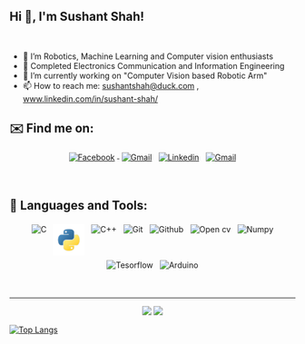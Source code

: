 <h2 align="left">Hi 👋, I'm Sushant Shah!</h2>
<br>

<!-- - 👋 Hi, I’m @Sushant Shah -->
- 👀 I’m  Robotics, Machine Learning and Computer vision enthusiasts
- 🌱 Completed Electronics Communication and Information Engineering
- 💞️ I’m currently working on "Computer Vision based Robotic Arm"
- 📫 How to reach me: sushantshah@duck.com , www.linkedin.com/in/sushant-shah/


 ##  ✉️ Find me on:


<p align="center">
 <a href="https://www.facebook.com/Sushant.shah222" target="_blank" rel="noopener noreferrer"> <img src="https://user-images.githubusercontent.com/60286504/138819262-e07f8cb5-7033-4fd6-8e26-f193d98945f0.png" alt="Facebook" height="50" style="vertical-align:top; margin:4px"> </a>
 <a href="mailto:sushant.shah222@gmail.com"> <img src="https://cdn.jsdelivr.net/npm/simple-icons@v3/icons/gmail.svg" alt="Gmail" height="50" style="vertical-align:top; margin:4px"></a>
 <a href="https://linkedin.com/in/sushant-shah" target="_blank" rel="noopener noreferrer"> <img src="https://user-images.githubusercontent.com/60286504/138819608-5ca3201d-1b8c-4168-898b-d5309fc57bd4.png" alt="Linkedin" height="50" style="vertical-align:top; margin:4px"></a>
 <a href="https://www.instagram.com/sushant__shah"> <img src="https://user-images.githubusercontent.com/60286504/138825145-ae83a91f-a8b8-45bb-a488-19b5e77aaf1c.png" alt="Gmail" height="50" style="vertical-align:top; margin:4px"></a>
 

</p>

<br />

## 🧰 Languages and Tools:
<p align="center">
<img src="https://user-images.githubusercontent.com/60286504/138821443-c409c186-e22d-43e2-9f56-ed081ad1191f.png" alt="C" height="55" style="vertical-align:top; margin:4px">

<img src="https://raw.githubusercontent.com/github/explore/80688e429a7d4ef2fca1e82350fe8e3517d3494d/topics/python/python.png" alt="Python" height="55" style="vertical-align:top; margin:4px">
 

<img src="https://user-images.githubusercontent.com/60286504/138821532-f2e1e0ea-e076-4f7e-89a9-9faf93763b7b.png" alt="C++" height="55" style="vertical-align:top; margin:4px">
 

<img src="https://user-images.githubusercontent.com/60286504/138820181-5be61be3-50fc-4360-a6d7-10fb783c3e43.png" alt="Git" height="55" style="vertical-align:top; margin:4px">
<img src="https://user-images.githubusercontent.com/60286504/138823727-64d50656-4589-489a-9450-2949fad564c3.png" alt="Github" height="55" style="vertical-align:top; margin:4px">
 
<img src="https://user-images.githubusercontent.com/60286504/138820665-401baafb-1fd6-4550-8f11-b4fbda5e1c9c.png" alt="Open cv" height="55" style="vertical-align:top; margin:4px">

<img src="https://user-images.githubusercontent.com/60286504/138824269-5c61b376-93a3-47cc-9e01-ff0eca61b592.png" alt="Numpy" height="55" style="vertical-align:top; margin:4px">

 <img src="https://user-images.githubusercontent.com/60286504/138820760-7f98396f-ddce-41eb-820a-2c7a991d4d77.png" alt="Tesorflow" height="55" style="vertical-align:top; margin:4px">
 
 
<img src="https://user-images.githubusercontent.com/60286504/138820970-cb7625dc-eae5-4af4-a238-3afae65e1756.png" alt="Arduino" height="55" style="vertical-align:top; margin:4px">

</p>
<br><hr>



<p align = "center">
  <img src = "https://github-readme-stats.vercel.app/api?username=sushantshah222&show_icons=true&theme=chartreuse-dark" width = 400>
  <img src = "https://github-readme-streak-stats.herokuapp.com?user=sushantshah222&theme=chartreuse-dark&hide_border=true" width = 400><br>

 
</p>

[![Top Langs](https://github-readme-stats.vercel.app/api/top-langs/?username=Sushantshah222&layout=compact)](https://github.com/Sushantshah222/github-readme-stats)

